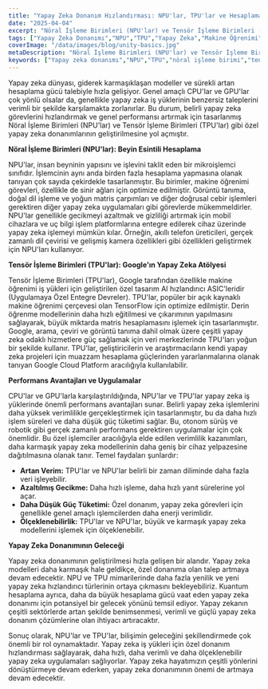 ```yaml
---
title: "Yapay Zeka Donanım Hızlandırması: NPU'lar, TPU'lar ve Hesaplama Performansının Geleceği"
date: "2025-04-04"
excerpt: "Nöral İşleme Birimleri (NPU'lar) ve Tensör İşleme Birimleri (TPU'lar) gibi özel yapay zeka donanımlarının, hesaplama performansı, verimlilik ve yapay zeka uygulamalarının geleceği üzerindeki dönüştürücü etkisini keşfedin."
tags: ["Yapay Zeka Donanımı","NPU","TPU","Yapay Zeka","Makine Öğrenimi","Derin Öğrenme","Donanım Hızlandırma","İşlemciler","Hesaplama Performansı"]
coverImage: "/data/images/blog/unity-basics.jpg"
metaDescription: "Nöral İşleme Birimleri (NPU'lar) ve Tensör İşleme Birimleri'nin (TPU'lar) yapay zeka performansı üzerindeki etkisini keşfedin. Yapay zeka donanım hızlandırmasının geleceği ve faydaları hakkında bilgi edinin."
keywords: ["Yapay zeka donanımı","NPU","TPU","nöral işleme birimi","tensör işleme birimi","yapay zeka","makine öğrenimi","derin öğrenme","donanım hızlandırma","yapay zeka işlemcileri","hesaplamanın geleceği"]
---
```


Yapay zeka dünyası, giderek karmaşıklaşan modeller ve sürekli artan hesaplama gücü talebiyle hızla gelişiyor. Genel amaçlı CPU'lar ve GPU'lar çok yönlü olsalar da, genellikle yapay zeka iş yüklerinin benzersiz taleplerini verimli bir şekilde karşılamakta zorlanırlar. Bu durum, belirli yapay zeka görevlerini hızlandırmak ve genel performansı artırmak için tasarlanmış Nöral İşleme Birimleri (NPU'lar) ve Tensör İşleme Birimleri (TPU'lar) gibi özel yapay zeka donanımlarının geliştirilmesine yol açmıştır.

**Nöral İşleme Birimleri (NPU'lar): Beyin Esintili Hesaplama**

NPU'lar, insan beyninin yapısını ve işlevini taklit eden bir mikroişlemci sınıfıdır. İşlemcinin aynı anda birden fazla hesaplama yapmasına olanak tanıyan çok sayıda çekirdekle tasarlanmıştır. Bu birimler, makine öğrenimi görevleri, özellikle de sinir ağları için optimize edilmiştir. Görüntü tanıma, doğal dil işleme ve yoğun matris çarpımları ve diğer doğrusal cebir işlemleri gerektiren diğer yapay zeka uygulamaları gibi görevlerde mükemmeldirler. NPU'lar genellikle gecikmeyi azaltmak ve gizliliği artırmak için mobil cihazlara ve uç bilgi işlem platformlarına entegre edilerek cihaz üzerinde yapay zeka işlemeyi mümkün kılar. Örneğin, akıllı telefon üreticileri, gerçek zamanlı dil çevirisi ve gelişmiş kamera özellikleri gibi özellikleri geliştirmek için NPU'ları kullanıyor.

**Tensör İşleme Birimleri (TPU'lar): Google'ın Yapay Zeka Atölyesi**

Tensör İşleme Birimleri (TPU'lar), Google tarafından özellikle makine öğrenimi iş yükleri için geliştirilen özel tasarım AI hızlandırıcı ASIC'leridir (Uygulamaya Özel Entegre Devreler). TPU'lar, popüler bir açık kaynaklı makine öğrenimi çerçevesi olan TensorFlow için optimize edilmiştir. Derin öğrenme modellerinin daha hızlı eğitilmesi ve çıkarımının yapılmasını sağlayarak, büyük miktarda matris hesaplamasını işlemek için tasarlanmıştır. Google, arama, çeviri ve görüntü tanıma dahil olmak üzere çeşitli yapay zeka odaklı hizmetlere güç sağlamak için veri merkezlerinde TPU'ları yoğun bir şekilde kullanır. TPU'lar, geliştiricilerin ve araştırmacıların kendi yapay zeka projeleri için muazzam hesaplama güçlerinden yararlanmalarına olanak tanıyan Google Cloud Platform aracılığıyla kullanılabilir.

**Performans Avantajları ve Uygulamalar**

CPU'lar ve GPU'larla karşılaştırıldığında, NPU'lar ve TPU'lar yapay zeka iş yüklerinde önemli performans avantajları sunar. Belirli yapay zeka işlemlerini daha yüksek verimlilikle gerçekleştirmek için tasarlanmıştır, bu da daha hızlı işlem süreleri ve daha düşük güç tüketimi sağlar. Bu, otonom sürüş ve robotik gibi gerçek zamanlı performans gerektiren uygulamalar için çok önemlidir. Bu özel işlemciler aracılığıyla elde edilen verimlilik kazanımları, daha karmaşık yapay zeka modellerinin daha geniş bir cihaz yelpazesine dağıtılmasına olanak tanır. Temel faydaları şunlardır:

*   **Artan Verim:** TPU'lar ve NPU'lar belirli bir zaman diliminde daha fazla veri işleyebilir.
*   **Azaltılmış Gecikme:** Daha hızlı işleme, daha hızlı yanıt sürelerine yol açar.
*   **Daha Düşük Güç Tüketimi:** Özel donanım, yapay zeka görevleri için genellikle genel amaçlı işlemcilerden daha enerji verimlidir.
*   **Ölçeklenebilirlik:** TPU'lar ve NPU'lar, büyük ve karmaşık yapay zeka modellerini işlemek için ölçeklenebilir.

**Yapay Zeka Donanımının Geleceği**

Yapay zeka donanımının geliştirilmesi hızla gelişen bir alandır. Yapay zeka modelleri daha karmaşık hale geldikçe, özel donanıma olan talep artmaya devam edecektir. NPU ve TPU mimarilerinde daha fazla yenilik ve yeni yapay zeka hızlandırıcı türlerinin ortaya çıkmasını bekleyebiliriz. Kuantum hesaplama ayrıca, daha da büyük hesaplama gücü vaat eden yapay zeka donanımı için potansiyel bir gelecek yönünü temsil ediyor. Yapay zekanın çeşitli sektörlerde artan şekilde benimsenmesi, verimli ve güçlü yapay zeka donanım çözümlerine olan ihtiyacı artıracaktır.

Sonuç olarak, NPU'lar ve TPU'lar, bilişimin geleceğini şekillendirmede çok önemli bir rol oynamaktadır. Yapay zeka iş yükleri için özel donanım hızlandırması sağlayarak, daha hızlı, daha verimli ve daha ölçeklenebilir yapay zeka uygulamaları sağlıyorlar. Yapay zeka hayatımızın çeşitli yönlerini dönüştürmeye devam ederken, yapay zeka donanımının önemi de artmaya devam edecektir.
    
